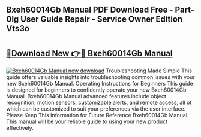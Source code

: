 ## Bxeh60014Gb Manual PDF Download Free - Part-0lg User Guide Repair - Service Owner Edition Vts3o

# <h2><a href="http://cf16219.oget.top/?id=Bxeh60014Gb+Manual">🔗Download New 👉🔴 Bxeh60014Gb Manual</a></h2>

[![Bxeh60014Gb Manual new download](https://i.imgur.com/5g1atiW.png)](http://cf16219.oget.top/?id=Bxeh60014Gb+Manual)
Troubleshooting Made Simple This guide offers valuable insights into troubleshooting common issues with your new Bxeh60014Gb Manual. Operating Instructions for Beginners This guide is designed for beginners to confidently operate your new Bxeh60014Gb Manual. Bxeh60014Gb Manual advanced features include object recognition, motion sensors, customizable alerts, and remote access, all of which can be customized to suit your preferences via the user interface. Please Keep This Information for Future Reference Bxeh60014Gb Manual. This manual will be your reliable guide to using your new product effectively.
